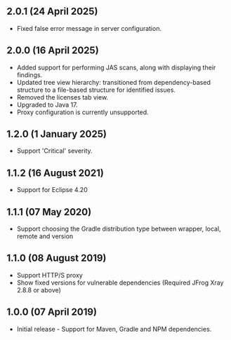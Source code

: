 ## 2.0.1 (24 April 2025)
- Fixed false error message in server configuration.

## 2.0.0 (16 April 2025)
- Added support for performing JAS scans, along with displaying their findings.
- Updated tree view hierarchy: transitioned from dependency-based structure to a file-based structure for identified issues.
- Removed the licenses tab view.
- Upgraded to Java 17.
- Proxy configuration is currently unsupported.

## 1.2.0 (1 January 2025)
- Support 'Critical' severity.

## 1.1.2 (16 August 2021)
- Support for Eclipse 4.20

## 1.1.1 (07 May 2020)
- Support choosing the Gradle distribution type between wrapper, local, remote and version

## 1.1.0 (08 August 2019)
- Support HTTP/S proxy
- Show fixed versions for vulnerable dependencies (Required JFrog Xray 2.8.8 or above)

## 1.0.0 (07 April 2019)
- Initial release - Support for Maven, Gradle and NPM dependencies.

